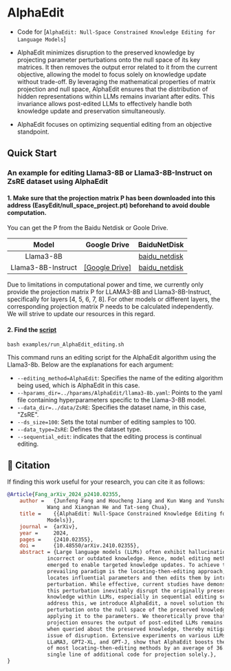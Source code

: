 # AlphaEdit
- Code for [``AlphaEdit: Null-Space Constrained Knowledge Editing for Language Models``]

- AlphaEdit minimizes disruption to the preserved knowledge by projecting parameter perturbations onto the null space of its key matrices. It then removes the output error related to it from the current objective, allowing the model to focus solely on knowledge update without trade-off.  By leveraging the mathematical properties of matrix projection and null space, AlphaEdit ensures that the distribution of hidden representations within LLMs remains invariant after edits. This invariance allows post-edited LLMs to effectively handle both knowledge update and preservation simultaneously.
- AlphaEdit focuses on optimizing sequential editing from an objective standpoint. 




## Quick Start
### An example for editing Llama3-8B or Llama3-8B-Instruct on ZsRE dataset using AlphaEdit
#### 1. Make sure that the projection matrix P has been downloaded into this address (EasyEdit/null_space_project.pt) beforehand to avoid double computation. 

You can get the P from the Baidu Netdisk or Goole Drive.

| **Model** | Google Drive| BaiduNetDisk |
| :--------: | :-----------------------------------------------------------------------------------------------: | :-----------------------------------------------------------------------------: |
| Llama3-8B |  | [baidu_netdisk]( https://pan.baidu.com/s/1Unk3X6jl3LZw_OF5eLoEeA?pwd=mcaf ) |
| Llama3-8B-Instruct | [[Google Drive]](https://drive.google.com/file/d/1WRo2SqqgNtZF11Vq0sF5nL_-bHi18Wi4/view?usp=sharing) | [baidu_netdisk]( https://pan.baidu.com/s/1Sgfz2bqRiBZdkG3meTtWwA?pwd=dj9i ) |

Due to limitations in computational power and time, we currently only provide the projection matrix P for LLAMA3-8B and Llama3-8B-Instruct, specifically for layers [4, 5, 6, 7, 8]. For other models or different layers, the corresponding projection matrix P needs to be calculated independently. We will strive to update our resources in this regard.

#### 2. Find the [script](EasyEdit/examples/run_AlphaEdit_editing.sh)
 
    bash examples/run_AlphaEdit_editing.sh

This command runs an editing script for the AlphaEdit algorithm using the Llama3-8b. Below are the explanations for each argument:

- `--editing_method=AlphaEdit`: Specifies the name of the editing algorithm being used, which is AlphaEdit in this case.
- `--hparams_dir=../hparams/AlphaEdit/llama3-8b.yaml`: Points to the yaml file containing hyperparameters specific to the Llama-3-8B model.
- `--data_dir=../data/ZsRE`: Specifies the dataset name, in this case, "ZsRE".
- `--ds_size=100`: Sets the total number of editing samples to 100.
- `--data_type=ZsRE`: Defines the dataset type. 
- `--sequential_edit`: indicates that the editing process is continual editing.



## 📖 Citation

If finding this work useful for your research, you can cite it as follows:


```bibtex
@Article{Fang_arXiv_2024_p2410.02355,
    author =   {Junfeng Fang and Houcheng Jiang and Kun Wang and Yunshan Ma and Xiang
             Wang and Xiangnan He and Tat-seng Chua},
    title =    {{AlphaEdit: Null-Space Constrained Knowledge Editing for Language
             Models}},
    journal =  {arXiv},
    year =     2024,
    pages =    {2410.02355},
    doi =      {10.48550/arXiv.2410.02355},
    abstract = {Large language models (LLMs) often exhibit hallucinations due to
             incorrect or outdated knowledge. Hence, model editing methods have
             emerged to enable targeted knowledge updates. To achieve this, a
             prevailing paradigm is the locating-then-editing approach, which first
             locates influential parameters and then edits them by introducing a
             perturbation. While effective, current studies have demonstrated that
             this perturbation inevitably disrupt the originally preserved
             knowledge within LLMs, especially in sequential editing scenarios. To
             address this, we introduce AlphaEdit, a novel solution that projects
             perturbation onto the null space of the preserved knowledge before
             applying it to the parameters. We theoretically prove that this
             projection ensures the output of post-edited LLMs remains unchanged
             when queried about the preserved knowledge, thereby mitigating the
             issue of disruption. Extensive experiments on various LLMs, including
             LLaMA3, GPT2-XL, and GPT-J, show that AlphaEdit boosts the performance
             of most locating-then-editing methods by an average of 36.4{\%} with a
             single line of additional code for projection solely.},
}
```
